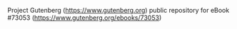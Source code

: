 Project Gutenberg (https://www.gutenberg.org) public repository for eBook #73053 (https://www.gutenberg.org/ebooks/73053)

